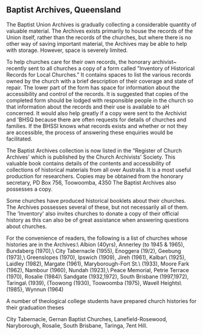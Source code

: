 ## Baptist Archives, Queensland

The Baptist Union Archives is gradually collecting a
considerable quantity of valuable material. The Archives exists
primarily to house the records of the Union itself, rather than the
records of the churches, but where there is no other way of saving
important material, the Archives may be able to help with storage.
However, space is severely limited.

To help churches care for their own records, the honorary
archivist~ recently sent to all churches a copy of a form called
"lnventory of Historical Records for Local Churches." It contains
spaces to list the various records owned by the church with a brief
description of their coverage and state of repair. The lower part of
the form has space for information about the accessibility and control
of the records. It is suggested that copies of the completed form
should be lodged with responsible people in the church so that
information about the records and their use is available to aH
concerned. It would also help greatly if a copy were sent to the
Archivist and 'BHSQ because there are often requests for details of
churches and families. If the BHSSI knows what records exists and
whether or not they are accessible, the process of answering these
enquiries would be facilitated.

The Baptist Archives collection is now listed in the “Register
of Church Archives' which is published by the Church Archivists'
Society. This valuable book contains details of the contents and
accessibility of collections of historical materials from all over
Australia. lt is a most useful production for researchers. Copies may
be obtained from the honorary secretary, PD Box 756, Toowoomba, 4350
The Baptist Archives also possesses a copy.

Some churches have produced historical booklets about their
churches. The Archives possesses several of these, but not
necessarily all of them. The 'lnventory' also invites churches to
donate a copy of their official history as this can also be of great
assistance when answering questions about churches.

For the convenience of readers, the following is a list of
churches whose histories are in the Archives:\\
Albion (40yrs), Annerley (to 1945 & 1965), Bundaberg (1970),\\
City Tabernacle {1955), Enoggera (19/2), Geebung (1973),\\
Greenslopes (1970), Ipswich (1909), Jireh (1961), Kalbar\\
(1925), Laidley (1982), Margate (1961), Maryborough-Fort St.\\
(1933), Moore Fark (1962), Nambour (1960), Nundah (1923),\\
Peace Memorial, Petrie Terrace (1970), Rosalie (1984)\\
Sandgate (1932,1972), South Brisbane (1997,1972), Taringa\\
(1939), (Toowong (1930), Toowoomba (1975), Wavell Heights\\
(1985}, Wynnun (1964)

A number of theological college students have prepared church
histories for their graduation theses

City Tabernacle, Gernan Baptist Churches, Lanefield-Rosewood,
Naryborough, Rosalie, South Brisbane, Taringa, 7ent Hill.